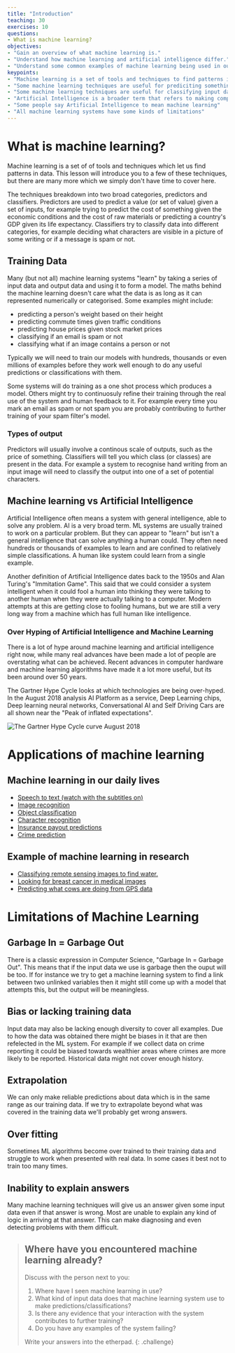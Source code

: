 ```yaml
---
title: "Introduction"
teaching: 30
exercises: 10
questions:
- What is machine learning?
objectives:
- "Gain an overview of what machine learning is."
- "Understand how machine learning and artificial intelligence differ."
- "Understand some common examples of machine learning being used in our daily lives"
keypoints:
- "Machine learning is a set of tools and techniques to find patterns in data."
- "Some machine learning techniques are useful for prediciting something given some input data."
- "Some machine learning techniques are useful for classifying input data and working out which class it belongs to."
- "Artificial Intelligence is a broader term that refers to making computers show human like intelligence."
- "Some people say Artificial Intelligence to mean machine learning"
- "All machine learning systems have some kinds of limitations"
---
```


# What is machine learning?

Machine learning is a set of of tools and techniques which let us find patterns in data. This lesson will introduce you to a few of these techniques, but there are many more which we simply don't have time to cover here. 

The techniques breakdown into two broad categories, predictors and classifiers. Predictors are used to predict a value (or set of value) given a set of inputs, for example trying to predict the cost of something given the economic conditions and the cost of raw materials or predicting a country's GDP given its life expectancy. Classifiers try to classify data into different categories, for example deciding what characters are visible in a picture of some writing or if a message is spam or not. 


## Training Data

Many (but not all) machine learning systems "learn" by taking a series of input data and output data and using it to form a model. The maths behind the machine learning doesn't care what the data is as long as it can represented numerically or categorised. Some examples might include:

* predicting a person's weight based on their height
* predicting commute times given traffic conditions
* predicting house prices given stock market prices
* classifying if an email is spam or not
* classifying what if an image contains a person or not


Typically we will need to train our models with hundreds, thousands or even millions of examples before they work well enough to do any useful predictions or classifications with them. 

Some systems will do training as a one shot process which produces a model. Others might try to continuosuly refine their training through the real use of the system and human feedback to it. For example every time you mark an email as spam or not spam you are probably contributing to further training of your spam filter's model. 

### Types of output

Predictors will usually involve a continous scale of outputs, such as the price of something. Classifiers will tell you which class (or classes) are present in the data. For example a system to recognise hand writing from an input image will need to classify the output into one of a set of potential characters. 


## Machine learning vs Artificial Intelligence

Artificial Intelligence often means a system with general intelligence, able to solve any problem. AI is a very broad term. ML systems are usually trained to work on a particular problem. But they can appear to "learn" but isn't a general intelligence that can solve anything a human could. They often need hundreds or thousands of examples to learn and are confined to relatively simple classifications. A human like system could learn from a single example. 

Another definition of Artificial Intelligence dates back to the 1950s and Alan Turing's "Immitation Game". This said that we could consider a system intelligent when it could fool a human into thinking they were talking to another human when they were actually talking to a computer. Modern attempts at this are getting close to fooling humans, but we are still a very long way from a machine which has full human like intelligence.

### Over Hyping of Artificial Intelligence and Machine Learning

There is a lot of hype around machine learning and artificial intelligence right now, while many real advances have been made a lot of people are overstating what can be achieved. Recent advances in computer hardware and machine learning algorithms have made it a lot more useful, but its been around over 50 years. 

The Gartner Hype Cycle looks at which technologies are being over-hyped. In the August 2018 analysis AI Platform as a service, Deep Learning chips, Deep learning neural networks, Conversational AI and Self Driving Cars are all shown near the "Peak of inflated expectations". 

![The Gartner Hype Cycle curve August 2018](https://blogs.gartner.com/smarterwithgartner/files/2018/08/PR_490866_5_Trends_in_the_Emerging_Tech_Hype_Cycle_2018_Hype_Cycle.png)

# Applications of machine learning

## Machine learning in our daily lives

 * [Speech to text (watch with the subtitles on)](https://www.youtube.com/watch?v=J3lYLphzAnw)
 * [Image recognition](https://www.youtube.com/watch?v=eve8DkkVdhI)
 * [Object classification](https://www.youtube.com/watch?v=VOC3huqHrss)
 * [Character recognition](https://www.youtube.com/watch?v=ocB8uDYXtt0)
 * [Insurance payout predictions](https://www.youtube.com/watch?v=Q3vknDOy6Bs)
 * [Crime prediction](https://www.youtube.com/watch?v=7Ly7yAzLDjA)


## Example of machine learning in research
 * [Classifying remote sensing images to find water.](https://pure.aber.ac.uk/portal/files/29140808/remotesensing_11_00593.pdf)
 * [Looking for breast cancer in medical images](https://pure.aber.ac.uk/portal/files/28421096/08003418.pdf)
 * [Predicting what cows are doing from GPS data](https://pure.aber.ac.uk/portal/files/6707587/JDS_DairyModel_Revised_2.docx)



# Limitations of Machine Learning

## Garbage In = Garbage Out

There is a classic expression in Computer Science, "Garbage In = Garbage Out". This means that if the input data we use is garbage then the ouput will be too. If for instance we try to get a machine learning system to find a link between two unlinked variables then it might still come up with a model that attempts this, but the output will be meaningless. 

## Bias or lacking training data

Input data may also be lacking enough diversity to cover all examples. Due to how the data was obtained there might be biases in it that are then refelected in the ML system. For example if we collect data on crime reporting it could be biased towards wealthier areas where crimes are more likely to be reported. Historical data might not cover enough history.

## Extrapolation

We can only make reliable predictions about data which is in the same range as our training data. If we try to extrapolate beyond what was covered in the training data we'll probably get wrong answers. 

## Over fitting

Sometimes ML algorithms become over trained to their training data and struggle to work when presented with real data. In some cases it best not to train too many times. 

## Inability to explain answers

Many machine learning techniques will give us an answer given some input data even if that answer is wrong. Most are unable to explain any kind of logic in arriving at that answer. This can make diagnosing and even detecting problems with them difficult. 

> ## Where have you encountered machine learning already?
>
> Discuss with the person next to you:
>
> 1. Where have I seen machine learning in use?
> 2. What kind of input data does that machine learning system use to make predictions/classifications?
> 3. Is there any evidence that your interaction with the system contributes to further training?
> 4. Do you have any examples of the system failing?
>
> Write your answers into the etherpad.
{: .challenge}

